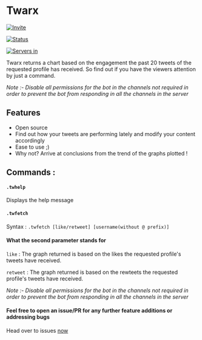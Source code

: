 # <b>Twarx</b>

[![Invite](https://img.shields.io/static/v1?style=flat&logo=discord&logoColor=FFF&label=&message=invite%20me&color=7289DA)](https://discord.com/api/oauth2/authorize?client_id=954588820593049651&permissions=103079716864&scope=bot)

[![Status](https://top.gg/api/widget/status/954588820593049651.svg)](https://top.gg/bot/955456643745845288)

[![Servers in](https://top.gg/api/widget/servers/954588820593049651.svg)](https://top.gg/bot/955456643745845288)

Twarx returns a chart based on the engagement the past 20 tweets of the requested profile has received. So find out if you have the viewers attention by just a command.

<em>Note :- Disable all permissions for the bot in the channels not required in order to prevent the bot from responding in all the channels in the server</em>

## Features

- Open source
- Find out how your tweets are performing lately and modify your content accordingly
- Ease to use ;)
- Why not? Arrive at conclusions from the trend of the graphs plotted !

## Commands :

#### `.twhelp`

Displays the help message

#### `.twfetch`

Syntax : `.twfetch [like/retweet] [username(without @ prefix)]`

#### <b> What the second parameter stands for </b>

`like` : The graph returned is based on the likes the requested profile's tweets have received.

`retweet` : The graph returned is based on the rewteets the requested profile's tweets have received.

<em>Note :- Disable all permissions for the bot in the channels not required in order to prevent the bot from responding in all the channels in the server</em>

#### Feel free to open an issue/PR for any further feature additions or addressing bugs

Head over to issues [now](https://github.com/mritul/twarx-bot/issues)

